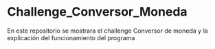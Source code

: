 # Challenge_Conversor_Moneda
En este repositorio se mostrara el challenge Conversor de moneda y la explicación del funcionamiento del programa 
